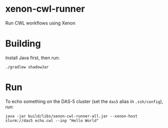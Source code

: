 # xenon-cwl-runner

Run CWL workflows using Xenon

# Building

Install Java first, then run:
```
./gradlew shadowJar
```

# Run

To echo something on the DAS-5 cluster (set the `das5` alias in `.ssh/config`), run:
```
java -jar build/libs/xenon-cwl-runner-all.jar --xenon-host slurm://das5 echo.cwl --inp "Hello World"
```

